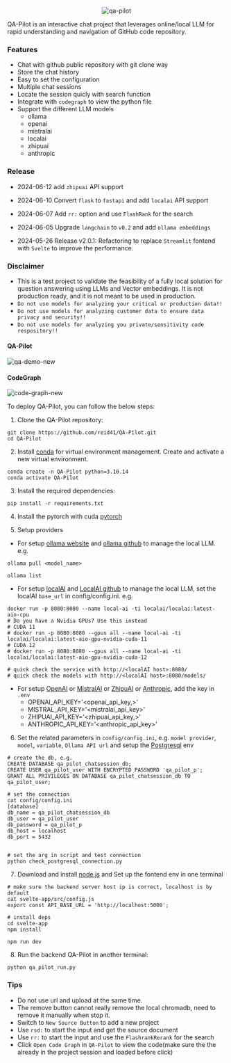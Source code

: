<p align="center">
  <img src="https://github.com/reid41/QA-Pilot/assets/25558653/4b45b525-5fac-4a3c-94e9-46364bdb36c3" alt="qa-pilot">
</p>

QA-Pilot is an interactive chat project that leverages online/local LLM for rapid understanding and navigation of GitHub code repository.

### Features

* Chat with github public repository with git clone way
* Store the chat history 
* Easy to set the configuration
* Multiple chat sessions
* Locate the session quicly with search function
* Integrate with `codegraph` to view the python file
* Support the different LLM models
    * ollama
    * openai
    * mistralai
    * localai
    * zhipuai
    * anthropic


### Release

* 2024-06-12  add `zhipuai` API support

* 2024-06-10 Convert `flask` to `fastapi` and add `localai` API support

* 2024-06-07 Add `rr:` option and use `FlashRank` for the search 

* 2024-06-05 Upgrade `langchain` to `v0.2` and add `ollama embeddings`

* 2024-05-26 Release v2.0.1: Refactoring to replace `Streamlit` fontend with `Svelte` to improve the performance.

### Disclaimer

* This is a test project to validate the feasibility of a fully local solution for question answering using LLMs and Vector embeddings. It is not production ready, and it is not meant to be used in production. 
* `Do not use models for analyzing your critical or production data!!`
* `Do not use models for analyzing customer data to ensure data privacy and security!!`
* `Do not use models for analyzing you private/sensitivity code respository!!`

#### QA-Pilot
![qa-demo-new](https://github.com/reid41/QA-Pilot/assets/25558653/8198730f-32ec-4664-a10c-43b3f40c99ad)


#### CodeGraph
![code-graph-new](https://github.com/reid41/QA-Pilot/assets/25558653/8c47ea00-d703-42b5-b43b-d40796e7de1d)

To deploy QA-Pilot, you can follow the below steps:

1. Clone the QA-Pilot repository:

```shell
git clone https://github.com/reid41/QA-Pilot.git
cd QA-Pilot
```

2. Install [conda](https://www.anaconda.com/download) for virtual environment management. Create and activate a new virtual environment.

```shell
conda create -n QA-Pilot python=3.10.14
conda activate QA-Pilot
```


3. Install the required dependencies:

```shell
pip install -r requirements.txt
```

4. Install the pytorch with cuda [pytorch](https://pytorch.org/get-started/locally/)


5. Setup providers

* For setup [ollama website](https://ollama.com/) and [ollama github](https://github.com/ollama/ollama) to manage the local LLM. 
e.g.

```shell
ollama pull <model_name>

ollama list
```

* For setup [localAI](https://localai.io/) and [LocalAI github](https://github.com/mudler/LocalAI) to manage the local LLM, set the localAI `base_url` in config/config.ini.
e.g.
```shell
docker run -p 8080:8080 --name local-ai -ti localai/localai:latest-aio-cpu
# Do you have a Nvidia GPUs? Use this instead
# CUDA 11
# docker run -p 8080:8080 --gpus all --name local-ai -ti localai/localai:latest-aio-gpu-nvidia-cuda-11
# CUDA 12
# docker run -p 8080:8080 --gpus all --name local-ai -ti localai/localai:latest-aio-gpu-nvidia-cuda-12

# quick check the service with http://<localAI host>:8080/
# quick check the models with http://<localAI host>:8080/models/
```

* For setup [OpenAI](https://platform.openai.com/docs/overview) or [MistralAI](https://docs.mistral.ai/) or [ZhipuAI](https://open.bigmodel.cn/) or [Anthropic](https://console.anthropic.com/settings/keys), add the key in `.env`
  - OPENAI_API_KEY='<openai_api_key,>'
  - MISTRAL_API_KEY='<mistralai_api_key>'
  - ZHIPUAI_API_KEY='<zhipuai_api_key,>'
  - ANTHROPIC_API_KEY='<anthropic_api_key>'

6. Set the related parameters in `config/config.ini`, e.g. `model provider`, `model`, `variable`, `Ollama API url` and setup the [Postgresql](https://www.postgresql.org/download/) env
```shell
# create the db, e.g.
CREATE DATABASE qa_pilot_chatsession_db;
CREATE USER qa_pilot_user WITH ENCRYPTED PASSWORD 'qa_pilot_p';
GRANT ALL PRIVILEGES ON DATABASE qa_pilot_chatsession_db TO qa_pilot_user;

# set the connection
cat config/config.ini
[database]
db_name = qa_pilot_chatsession_db
db_user = qa_pilot_user
db_password = qa_pilot_p
db_host = localhost
db_port = 5432


# set the arg in script and test connection
python check_postgresql_connection.py
```

7. Download and install [node.js](https://nodejs.org/en/download/package-manager) and Set up the fontend env in one terminal
```shell
# make sure the backend server host ip is correct, localhost is by default
cat svelte-app/src/config.js
export const API_BASE_URL = 'http://localhost:5000';

# install deps
cd svelte-app
npm install

npm run dev
```

8. Run the backend QA-Pilot in another terminal:

```shell
python qa_pilot_run.py
```

### Tips
* Do not use url and upload at the same time.
* The remove button cannot really remove the local chromadb, need to remove it manually when stop it.
* Switch to `New Source Button` to add a new project
* Use `rsd:` to start the input and get the source document
* Use `rr:` to start the input and use the `FlashrankRerank` for the search
* Click `Open Code Graph` in `QA-Pilot` to view the code(make sure the the already in the project session and loaded before click)

